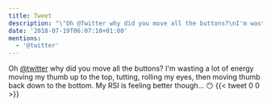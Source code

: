 ```yaml
---
title: Tweet
description: "\"Oh @Twitter why did you move all the buttons?\nI'm wasting a lot of energy moving my thumb up to the top, tutting, rolling my eyes, then moving thumb back down to the bottom.\nMy RSI is feeling better though... \U0001F636\""
date: '2018-07-19T06:07:10+01:00'
mentions:
  - '@twitter'
---
```

Oh [@twitter](https://twitter.com/@twitter) why did you move all the buttons?
I'm wasting a lot of energy moving my thumb up to the top, tutting, rolling my eyes, then moving thumb back down to the bottom.
My RSI is feeling better though... 😶
      {{< tweet 0 0 >}}
    
